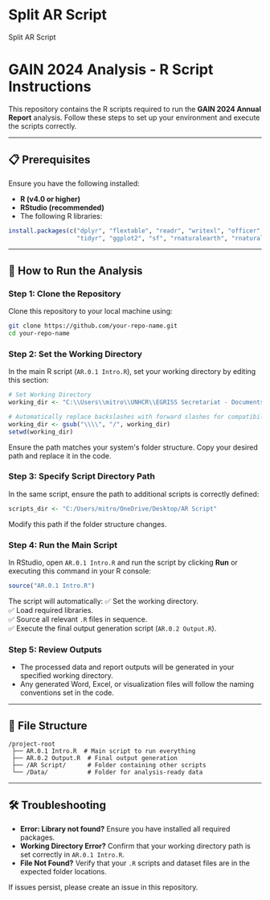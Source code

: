 # Split AR Script
 Split AR Script 
# GAIN 2024 Analysis - R Script Instructions

This repository contains the R scripts required to run the **GAIN 2024 Annual Report** analysis. Follow these steps to set up your environment and execute the scripts correctly.

---

## 📋 Prerequisites
Ensure you have the following installed:
- **R (v4.0 or higher)**
- **RStudio (recommended)**
- The following R libraries:

```r
install.packages(c("dplyr", "flextable", "readr", "writexl", "officer",
                   "tidyr", "ggplot2", "sf", "rnaturalearth", "rnaturalearthdata", "patchwork"))
```

---

## 🚀 How to Run the Analysis

### Step 1: Clone the Repository
Clone this repository to your local machine using:
```bash
git clone https://github.com/your-repo-name.git
cd your-repo-name
```

### Step 2: Set the Working Directory
In the main R script (`AR.0.1 Intro.R`), set your working directory by editing this section:
```r
# Set Working Directory
working_dir <- "C:\\Users\\mitro\\UNHCR\\EGRISS Secretariat - Documents\\905 - Implementation of Recommendations\\01_GAIN Survey\\Integration & GAIN Survey\\EGRISS GAIN Survey 2024\\10 Data\\Analysis Ready Files\\Backup_2025-03-12_10-04-14"

# Automatically replace backslashes with forward slashes for compatibility
working_dir <- gsub("\\\\", "/", working_dir)
setwd(working_dir)
```

Ensure the path matches your system's folder structure. Copy your desired path and replace it in the code.

### Step 3: Specify Script Directory Path
In the same script, ensure the path to additional scripts is correctly defined:
```r
scripts_dir <- "C:/Users/mitro/OneDrive/Desktop/AR Script"
```
Modify this path if the folder structure changes.

### Step 4: Run the Main Script
In RStudio, open `AR.0.1 Intro.R` and run the script by clicking **Run** or executing this command in your R console:

```r
source("AR.0.1 Intro.R")
```

The script will automatically:
✅ Set the working directory.  
✅ Load required libraries.  
✅ Source all relevant `.R` files in sequence.  
✅ Execute the final output generation script (`AR.0.2 Output.R`).

### Step 5: Review Outputs
- The processed data and report outputs will be generated in your specified working directory.
- Any generated Word, Excel, or visualization files will follow the naming conventions set in the code.

---

## 📂 File Structure
```
/project-root
 ├── AR.0.1 Intro.R  # Main script to run everything
 ├── AR.0.2 Output.R  # Final output generation
 ├── /AR Script/      # Folder containing other scripts
 └── /Data/           # Folder for analysis-ready data
```

---

## 🛠️ Troubleshooting
- **Error: Library not found?** Ensure you have installed all required packages.
- **Working Directory Error?** Confirm that your working directory path is set correctly in `AR.0.1 Intro.R`.
- **File Not Found?** Verify that your `.R` scripts and dataset files are in the expected folder locations.

If issues persist, please create an issue in this repository.



